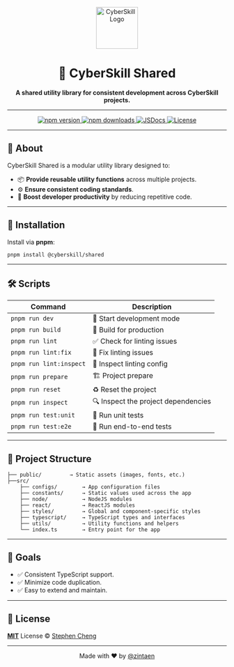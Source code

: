 <p align="center">
  <img src="https://res.cloudinary.com/cyberskill/image/upload/v1742786793/cyberskill/favicon/favicon-96x96.png" width="96" height="96" alt="CyberSkill Logo">
</p>

<h1 align="center">🚀 CyberSkill Shared</h1>

<p align="center">
  <b>A shared utility library for consistent development across CyberSkill projects.</b>
</p>

---

<p align="center">
  <a href="https://npmjs.com/package/@cyberskill/shared">
    <img src="https://img.shields.io/npm/v/@cyberskill/shared" alt="npm version">
  </a>
  <a href="https://npmjs.com/package/@cyberskill/shared">
    <img src="https://img.shields.io/npm/dm/@cyberskill/shared" alt="npm downloads">
  </a>
  <a href="https://www.jsdocs.io/package/@cyberskill/shared">
    <img src="https://img.shields.io/badge/jsDocs.io-reference-blue" alt="JSDocs">
  </a>
  <a href="https://github.com/cyberskill-world/shared/blob/main/LICENSE">
    <img src="https://img.shields.io/badge/license-MIT-blue" alt="License">
  </a>
</p>

---

## 🎯 **About**

CyberSkill Shared is a modular utility library designed to:

- 📦 **Provide reusable utility functions** across multiple projects.
- ⚙️ **Ensure consistent coding standards**.
- 🚀 **Boost developer productivity** by reducing repetitive code.

---

## 🚀 **Installation**

Install via **pnpm**:

```bash
pnpm install @cyberskill/shared
```

---

## 🛠️ **Scripts**

| Command                 | Description                         |
| ----------------------- | ----------------------------------- |
| `pnpm run dev`          | 🚧 Start development mode           |
| `pnpm run build`        | 🚀 Build for production             |
| `pnpm run lint`         | ✅ Check for linting issues         |
| `pnpm run lint:fix`     | 🔧 Fix linting issues               |
| `pnpm run lint:inspect` | 🧐 Inspect linting config           |
| `pnpm run prepare`      | 🏗️ Project prepare                  |
| `pnpm run reset`        | ♻️ Reset the project                |
| `pnpm run inspect`      | 🔍 Inspect the project dependencies |
| `pnpm run test:unit`    | 🔬 Run unit tests                   |
| `pnpm run test:e2e`     | 🧪 Run end-to-end tests             |

---

## 📂 **Project Structure**

```plaintext
├── public/         → Static assets (images, fonts, etc.)
├──src/
    ├── configs/        → App configuration files
    ├── constants/      → Static values used across the app
    ├── node/           → NodeJS modules
    ├── react/          → ReactJS modules
    ├── styles/         → Global and component-specific styles
    ├── typescript/     → TypeScript types and interfaces
    ├── utils/          → Utility functions and helpers
    └── index.ts        → Entry point for the app
```

---

## 🎯 **Goals**

- ✅ Consistent TypeScript support.
- ✅ Minimize code duplication.
- ✅ Easy to extend and maintain.

---

## 📄 **License**

**[MIT](./LICENSE)** License © [Stephen Cheng](https://github.com/zintaen)

---

<p align="center">
  Made with ❤️ by <a href="https://github.com/zintaen">@zintaen</a>
</p>
